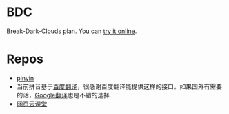 # BDC
Break-Dark-Clouds plan. You can [try it online](https://zhoukekestar.github.io/BDC/).

# Repos
* [pinyin](https://github.com/hotoo/pinyin)
* 当前拼音基于[百度翻译](http://fanyi.baidu.com/#en/zh/)，很感谢百度翻译能提供这样的接口。如果国外有需要的话，[Google翻译](http://translate.google.cn/?hl=zh-CN&tab=TT)也是不错的选择
* [网页云课堂](http://study.163.com/course/introduction/232006.htm#/courseDetail)
